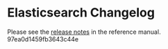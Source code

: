 # Elasticsearch Changelog

Please see the [release notes](https://www.elastic.co/guide/en/elasticsearch/reference/current/es-release-notes.html) in the reference manual.
97ea0d1459fb3643c44e
